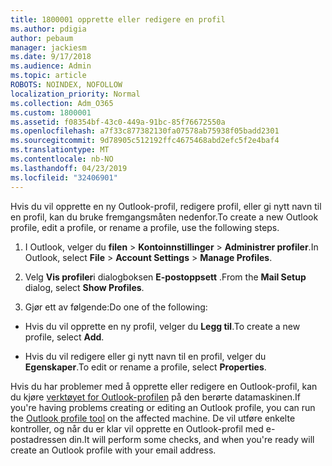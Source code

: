 ```yaml
---
title: 1800001 opprette eller redigere en profil
ms.author: pdigia
author: pebaum
manager: jackiesm
ms.date: 9/17/2018
ms.audience: Admin
ms.topic: article
ROBOTS: NOINDEX, NOFOLLOW
localization_priority: Normal
ms.collection: Adm_O365
ms.custom: 1800001
ms.assetid: f08354bf-43c0-449a-91bc-85f76672550a
ms.openlocfilehash: a7f33c877382130fa07578ab75938f05badd2301
ms.sourcegitcommit: 9d78905c512192ffc4675468abd2efc5f2e4baf4
ms.translationtype: MT
ms.contentlocale: nb-NO
ms.lasthandoff: 04/23/2019
ms.locfileid: "32406901"
---
```

<span data-ttu-id="0cc7b-102">Hvis du vil opprette en ny Outlook-profil, redigere profil, eller gi nytt navn til en profil, kan du bruke fremgangsmåten nedenfor.</span><span class="sxs-lookup"><span data-stu-id="0cc7b-102">To create a new Outlook profile, edit a profile, or rename a profile, use the following steps.</span></span>
  
1. <span data-ttu-id="0cc7b-103">I Outlook, velger du **filen** \> **Kontoinnstillinger** \> **Administrer profiler**.</span><span class="sxs-lookup"><span data-stu-id="0cc7b-103">In Outlook, select **File** \> **Account Settings** \> **Manage Profiles**.</span></span>
    
2. <span data-ttu-id="0cc7b-104">Velg **Vis profiler**i dialogboksen **E-postoppsett** .</span><span class="sxs-lookup"><span data-stu-id="0cc7b-104">From the **Mail Setup** dialog, select **Show Profiles**.</span></span>
    
3. <span data-ttu-id="0cc7b-105">Gjør ett av følgende:</span><span class="sxs-lookup"><span data-stu-id="0cc7b-105">Do one of the following:</span></span>
    
  - <span data-ttu-id="0cc7b-106">Hvis du vil opprette en ny profil, velger du **Legg til**.</span><span class="sxs-lookup"><span data-stu-id="0cc7b-106">To create a new profile, select **Add**.</span></span>
    
  - <span data-ttu-id="0cc7b-107">Hvis du vil redigere eller gi nytt navn til en profil, velger du **Egenskaper**.</span><span class="sxs-lookup"><span data-stu-id="0cc7b-107">To edit or rename a profile, select **Properties**.</span></span>
    
<span data-ttu-id="0cc7b-108">Hvis du har problemer med å opprette eller redigere en Outlook-profil, kan du kjøre [verktøyet for Outlook-profilen](https://aka.ms/SaRA-OutlookSetupProfile) på den berørte datamaskinen.</span><span class="sxs-lookup"><span data-stu-id="0cc7b-108">If you're having problems creating or editing an Outlook profile, you can run the [Outlook profile tool](https://aka.ms/SaRA-OutlookSetupProfile) on the affected machine.</span></span> <span data-ttu-id="0cc7b-109">De vil utføre enkelte kontroller, og når du er klar vil opprette en Outlook-profil med e-postadressen din.</span><span class="sxs-lookup"><span data-stu-id="0cc7b-109">It will perform some checks, and when you're ready will create an Outlook profile with your email address.</span></span> 
  

